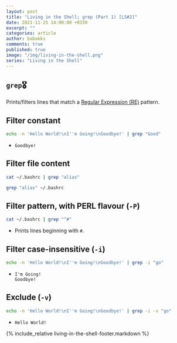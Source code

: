 ```yaml
---
layout: post
title: "Living in the Shell; grep (Part 1) [LS#2]"
date: 2021-11-25 14:00:00 +0330
excerpt: ""
categories: article
author: babakks
comments: true
published: true
image: "/img/living-in-the-shell.png"
series: "Living in the Shell"
---
```


## `grep`🎖️

Prints/filters lines that match a [Regular Expression (RE)][re] pattern.

[re]: https://en.wikipedia.org/wiki/Regular_expression

## Filter constant

```sh
echo -n 'Hello World!\nI''m Going!\nGoodbye!' | grep "Good"
```

- ```text
  Goodbye!
  ```

## Filter file content

```sh
cat ~/.bashrc | grep "alias"
```

```sh
grep "alias" ~/.bashrc
```

## Filter pattern, with PERL flavour (`-P`)

```sh
cat ~/.bashrc | grep "^#"
```

- Prints lines beginning with `#`.

## Filter case-insensitive (`-i`)

```sh
echo -n 'Hello World!\nI''m Going!\nGoodbye!' | grep -i "go"
```

- ```text
  I'm Going!
  Goodbye!
  ```

## Exclude (`-v`)

```sh
echo -n 'Hello World!\nI''m Going!\nGoodbye!' | grep -i -v "go"
```

- ```text
  Hello World!
  ```

{% include_relative living-in-the-shell-footer.markdown %}
